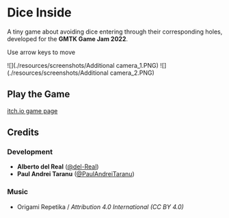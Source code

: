 # Dice Inside

A tiny game about avoiding dice entering through their corresponding holes, developed for the **GMTK Game Jam 2022**.

Use arrow keys to move

![](./resources/screenshots/Additional camera_1.PNG)
![](./resources/screenshots/Additional camera_2.PNG)


## Play the Game

[itch.io game page](https://curiositypath.itch.io/dice-inside)


## Credits

### Development
- **Alberto del Real** ([@del-Real](https://github.com/del-Real))
- **Paul Andrei Taranu** ([@PaulAndreiTaranu](https://github.com/PaulAndreiTaranu))

### Music
- Origami Repetika / *Attribution 4.0 International (CC BY 4.0)*

